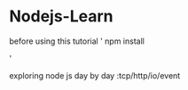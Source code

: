 # Nodejs-Learn

before using this tutorial 
'
npm install 

'

exploring node js day by day :tcp/http/io/event

